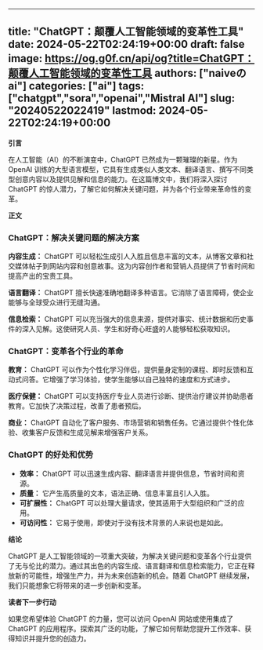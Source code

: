 
---
title: "ChatGPT：颠覆人工智能领域的变革性工具"
date: 2024-05-22T02:24:19+00:00
draft: false
image: https://og.g0f.cn/api/og?title=ChatGPT：颠覆人工智能领域的变革性工具
authors: ["naiveのai"]
categories: ["ai"]
tags: ["chatgpt","sora","openai","Mistral AI"]
slug: "20240522022419"
lastmod: 2024-05-22T02:24:19+00:00
---
**引言**

在人工智能（AI）的不断演变中，ChatGPT 已然成为一颗璀璨的新星。作为 OpenAI 训练的大型语言模型，它具有生成类似人类文本、翻译语言、撰写不同类型创意内容以及提供见解和信息的能力。在这篇博文中，我们将深入探讨 ChatGPT 的惊人潜力，了解它如何解决关键问题，并为各个行业带来革命性的变革。

**正文**

### ChatGPT：解决关键问题的解决方案

**内容生成：** ChatGPT 可以轻松生成引人入胜且信息丰富的文本，从博客文章和社交媒体帖子到网站内容和创意故事。这为内容创作者和营销人员提供了节省时间和提高产出的宝贵工具。

**语言翻译：** ChatGPT 擅长快速准确地翻译多种语言。它消除了语言障碍，使企业能够与全球受众进行无缝沟通。

**信息检索：** ChatGPT 可以充当强大的信息来源，提供对事实、统计数据和历史事件的深入见解。这使研究人员、学生和好奇心旺盛的人能够轻松获取知识。

### ChatGPT：变革各个行业的革命

**教育：** ChatGPT 可以作为个性化学习伴侣，提供量身定制的课程、即时反馈和互动式问答。它增强了学习体验，使学生能够以自己独特的速度和方式进步。

**医疗保健：** ChatGPT 可以支持医疗专业人员进行诊断、提供治疗建议并协助患者教育。它加快了决策过程，改善了患者预后。

**商业：** ChatGPT 自动化了客户服务、市场营销和销售任务。它通过提供个性化体验、收集客户反馈和生成见解来增强客户关系。

### ChatGPT 的好处和优势

* **效率：** ChatGPT 可以迅速生成内容、翻译语言并提供信息，节省时间和资源。
* **质量：** 它产生高质量的文本，语法正确、信息丰富且引人入胜。
* **可扩展性：** ChatGPT 可以处理大量请求，使其适用于大型组织和广泛的应用。
* **可访问性：** 它易于使用，即使对于没有技术背景的人来说也是如此。

**结论**

ChatGPT 是人工智能领域的一项重大突破，为解决关键问题和变革各个行业提供了无与伦比的潜力。通过其出色的内容生成、语言翻译和信息检索能力，它正在释放新的可能性，增强生产力，并为未来创造新的机会。随着 ChatGPT 继续发展，我们只能想象它将带来的进一步创新和变革。

**读者下一步行动**

如果您希望体验 ChatGPT 的力量，您可以访问 OpenAI 网站或使用集成了 ChatGPT 的应用程序。探索其广泛的功能，了解它如何帮助您提升工作效率、获得知识并提升您的创造力。